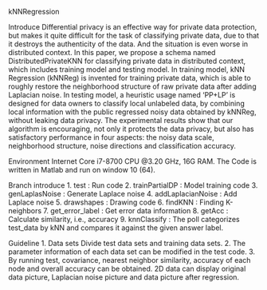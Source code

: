 kNNRegression

Introduce
      Differential privacy is an effective way for private data protection, but makes it quite difficult for the task of classifying private
data, due to that it destroys the authenticity of the data. And the situation is even worse in distributed context. In this paper, we propose
a schema named DistributedPrivateKNN for classifying private data in distributed context, which includes training model and testing
model. In training model, kNN Regression (kNNReg) is invented for training private data, which is able to roughly restore the
neighborhood structure of raw private data after adding Laplacian noise. In testing model, a heuristic usage named ‘PP+LP’ is
designed for data owners to classify local unlabeled data, by combining local information with the public regressed noisy data obtained
by kNNReg, without leaking data privacy. The experimental results show that our algorithm is encouraging, not only it protects the data
privacy, but also has satisfactory performance in four aspects: the noisy data scale, neighborhood structure, noise directions and
classification accuracy.

Environment
    Internet Core i7-8700 CPU @3.20 GHz, 16G RAM. The Code is written in Matlab and run on window 10 (64).

Branch introduce
    1. test : Run code
    2. trainPartialDP :  Model training code
    3. genLaplasNoise : Generate Laplace noise
    4. addLaplacianNoise : Add Laplace noise
    5. drawshapes : Drawing code
    6. findKNN : Finding K-neighbors
    7. get_error_label :  Get error data information
    8. getAcc : Calculate similarity, i.e., accuracy
    9. knnClassify : The poll categorizes test_data by kNN and compares it against the given answer label.

Guideline
    1. Data sets Divide test data sets and training data sets.
    2. The parameter information of each data set can be modified in the test code.
    3. By running test, covariance, nearest neighbor similarity, accuracy of each node and overall accuracy can be obtained. 
       2D data can display original data picture, Laplacian noise picture and data picture after regression.
   
